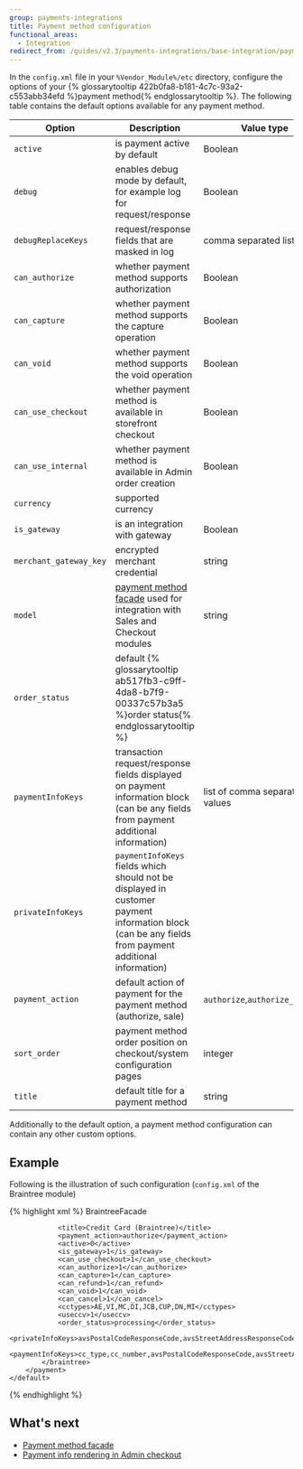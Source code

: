 ```yaml
---
group: payments-integrations
title: Payment method configuration
functional_areas:
  - Integration
redirect_from: /guides/v2.3/payments-integrations/base-integration/payment-option-config.html
---
```


In the `config.xml` file in your `%Vendor_Module%/etc` directory, configure the options of your {% glossarytooltip 422b0fa8-b181-4c7c-93a2-c553abb34efd %}payment method{% endglossarytooltip %}. The following table contains the default options available for any payment method.

| Option                 | Description                                                                                                                                                | Value type                      |
| ---------------------- | ---------------------------------------------------------------------------------------------------------------------------------------------------------- | ------------------------------- |
| `active`               | is payment active by default                                                                                                                               | Boolean                         |
| `debug`                | enables debug mode by default, for example log for request/response                                                                                        | Boolean                         |
| `debugReplaceKeys`     | request/response fields that are masked in log                                                                                                             | comma separated list            |
| `can_authorize`        | whether payment method supports authorization                                                                                                              | Boolean                         |
| `can_capture`          | whether payment method supports the capture operation                                                                                                      | Boolean                         |
| `can_void`             | whether payment method supports the void operation                                                                                                         | Boolean                         |
| `can_use_checkout`     | whether payment method is available in storefront  checkout                                                                                                | Boolean                         |
| `can_use_internal`     | whether payment method is available in Admin  order creation                                                                                               | Boolean                         |
| `currency`             | supported currency                                                                                                                                         |                                 |
| `is_gateway`           | is an integration with gateway                                                                                                                             | Boolean                         |
| `merchant_gateway_key` | encrypted merchant credential                                                                                                                              | string                          |
| `model`                | [payment method facade]({{page.baseurl}}/payment-integration/core-concepts/facade-configuration.html) used for integration with Sales and Checkout modules | string                          |
| `order_status`         | default {% glossarytooltip ab517fb3-c9ff-4da8-b7f9-00337c57b3a5 %}order status{% endglossarytooltip %}                                                     |                                 |
| `paymentInfoKeys`      | transaction request/response fields displayed on payment information block (can be any fields from payment additional information)                         | list of comma separated values  |
| `privateInfoKeys`      | `paymentInfoKeys` fields which should not be displayed in customer payment information block (can be any fields from payment additional information)       |                                 |
| `payment_action`       | default action of payment for the payment method (authorize, sale)                                                                                         | `authorize`,`authorize_capture` |
| `sort_order`           | payment method order position on checkout/system configuration pages                                                                                       | integer                         |
| `title`                | default title for a payment method                                                                                                                         | string                          |

Additionally to the default option, a payment method configuration can contain any other custom options. 

## Example

Following is the illustration of such configuration (`config.xml` of the Braintree module)

{% highlight xml %}
<config xmlns:xsi="http://www.w3.org/2001/XMLSchema-instance" xsi:noNamespaceSchemaLocation="urn:magento:module:Magento_Store:etc/config.xsd">
    <default>
        <payment>
            <braintree>
                <model>BraintreeFacade</model>

```
            <title>Credit Card (Braintree)</title>
            <payment_action>authorize</payment_action>
            <active>0</active>
            <is_gateway>1</is_gateway>
            <can_use_checkout>1</can_use_checkout>
            <can_authorize>1</can_authorize>
            <can_capture>1</can_capture>
            <can_refund>1</can_refund>
            <can_void>1</can_void>
            <can_cancel>1</can_cancel>
            <cctypes>AE,VI,MC,DI,JCB,CUP,DN,MI</cctypes>
            <useccv>1</useccv>
            <order_status>processing</order_status>
            <privateInfoKeys>avsPostalCodeResponseCode,avsStreetAddressResponseCode,cvvResponseCode,processorAuthorizationCode,processorResponseCode,processorResponseText,liabilityShifted,liabilityShiftPossible,riskDataId,riskDataDecision</privateInfoKeys>
            <paymentInfoKeys>cc_type,cc_number,avsPostalCodeResponseCode,avsStreetAddressResponseCode,cvvResponseCode,processorAuthorizationCode,processorResponseCode,processorResponseText,liabilityShifted,liabilityShiftPossible,riskDataId,riskDataDecision</paymentInfoKeys>
        </braintree>
    </payment>
</default>
```

</config>
{% endhighlight %}

## What's next

* [Payment  method facade]({{page.baseurl}}/payment-integration/core-concepts/facade-configuration.html)
* [Payment info rendering in Admin checkout]({{page.baseurl}}/payment-integration/core-concepts/form-block-type.html)

